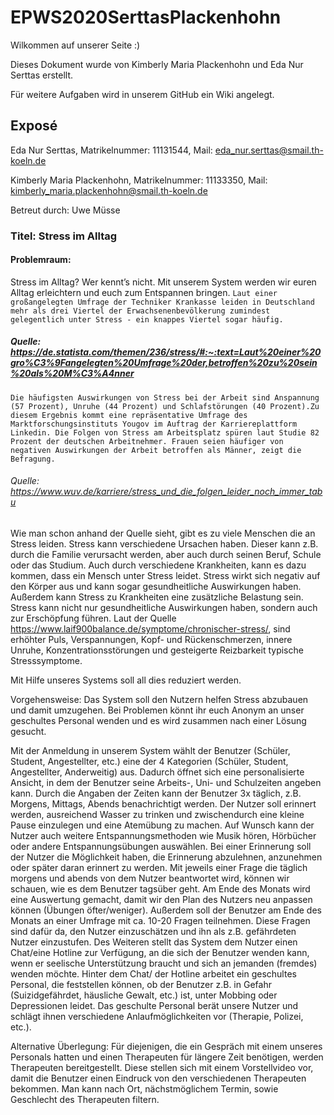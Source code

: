 # EPWS2020SerttasPlackenhohn
Wilkommen auf unserer Seite :)

Dieses Dokument wurde von Kimberly Maria Plackenhohn und Eda Nur Serttas erstellt.

Für weitere Aufgaben wird in unserem GitHub ein Wiki angelegt.

## Exposé


Eda Nur Serttas,
Matrikelnummer: 11131544,
Mail: eda_nur.serttas@smail.th-koeln.de

Kimberly Maria Plackenhohn,
Matrikelnummer: 11133350,
Mail: kimberly_maria.plackenhohn@smail.th-koeln.de

Betreut durch: Uwe Müsse

### Titel: Stress im Alltag

#### Problemraum:
Stress im Alltag? Wer kennt’s nicht. Mit unserem System werden wir euren Alltag erleichtern und euch zum Entspannen bringen. 
` Laut einer großangelegten Umfrage der Techniker Krankasse leiden in Deutschland mehr als drei Viertel der Erwachsenenbevölkerung zumindest gelegentlich unter Stress - ein knappes Viertel sogar häufig. `
##### Quelle: https://de.statista.com/themen/236/stress/#:~:text=Laut%20einer%20gro%C3%9Fangelegten%20Umfrage%20der,betroffen%20zu%20sein%20als%20M%C3%A4nner

` Die häufigsten Auswirkungen von Stress bei der Arbeit sind Anspannung (57 Prozent), Unruhe (44 Prozent) und Schlafstörungen (40 Prozent).Zu diesem Ergebnis kommt eine repräsentative Umfrage des Marktforschungsinstituts Yougov im Auftrag der Karriereplattform Linkedin. Die Folgen von Stress am Arbeitsplatz spüren laut Studie 82 Prozent der deutschen Arbeitnehmer. Frauen seien häufiger von negativen Auswirkungen der Arbeit betroffen als Männer, zeigt die Befragung. `
###### Quelle: https://www.wuv.de/karriere/stress_und_die_folgen_leider_noch_immer_tabu

Wie man schon anhand der Quelle sieht, gibt es zu viele Menschen die an Stress leiden. Stress kann verschiedene Ursachen haben. Dieser kann z.B. durch die Familie verursacht werden, aber auch durch seinen Beruf, Schule oder das Studium. Auch durch verschiedene Krankheiten, kann es dazu kommen, dass ein Mensch unter Stress leidet. Stress wirkt sich negativ auf den Körper aus und kann sogar gesundheitliche Auswirkungen haben. Außerdem kann Stress zu Krankheiten eine zusätzliche Belastung sein. Stress kann nicht nur gesundheitliche Auswirkungen haben, sondern auch zur Erschöpfung führen. Laut der Quelle https://www.laif900balance.de/symptome/chronischer-stress/, sind erhöhter Puls, Verspannungen, Kopf- und Rückenschmerzen, innere Unruhe, Konzentrationsstörungen und gesteigerte Reizbarkeit typische Stresssymptome.

Mit Hilfe unseres Systems soll all dies reduziert werden.

Vorgehensweise:
Das System soll den Nutzern helfen Stress abzubauen und damit umzugehen. Bei Problemen könnt ihr euch Anonym an unser geschultes Personal wenden und es wird zusammen nach einer Lösung gesucht.

Mit der Anmeldung in unserem System wählt der Benutzer (Schüler, Student, Angestellter, etc.) eine der 4 Kategorien (Schüler, Student, Angestellter, Anderweitig) aus. Dadurch öffnet sich eine personalisierte Ansicht, in dem der Benutzer seine Arbeits-, Uni- und Schulzeiten angeben kann. Durch die Angaben der Zeiten kann der Benutzer 3x täglich, z.B. Morgens, Mittags, Abends benachrichtigt werden. Der Nutzer soll erinnert werden, ausreichend Wasser zu trinken und zwischendurch eine kleine Pause einzulegen und eine Atemübung zu machen. Auf Wunsch kann der Nutzer auch weitere Entspannungsmethoden wie Musik hören, Hörbücher oder andere Entspannungsübungen auswählen. Bei einer Erinnerung soll der Nutzer die Möglichkeit haben, die Erinnerung abzulehnen, anzunehmen oder später daran erinnert zu werden. Mit jeweils einer Frage die täglich morgens und abends von dem Nutzer beantwortet wird, können wir schauen, wie es dem Benutzer tagsüber geht. Am Ende des Monats wird eine Auswertung gemacht, damit wir den Plan des Nutzers neu anpassen können (Übungen öfter/weniger). Außerdem soll der Benutzer am Ende des Monats an einer Umfrage mit ca. 10-20 Fragen teilnehmen. Diese Fragen sind dafür da, den Nutzer einzuschätzen und ihn als z.B. gefährdeten Nutzer einzustufen. Des Weiteren stellt das System dem Nutzer einen Chat/eine Hotline zur Verfügung, an die sich der Benutzer wenden kann, wenn er seelische Unterstützung braucht und sich an jemanden (fremdes) wenden möchte. Hinter dem Chat/ der Hotline arbeitet ein geschultes Personal, die feststellen können, ob der Benutzer z.B. in Gefahr (Suizidgefährdet, häusliche Gewalt, etc.) ist, unter Mobbing oder Depressionen leidet. Das geschulte Personal berät unsere Nutzer und schlägt ihnen verschiedene Anlaufmöglichkeiten vor (Therapie, Polizei, etc.).

Alternative Überlegung:
Für diejenigen, die ein Gespräch mit einem unseres Personals hatten und einen Therapeuten für längere Zeit benötigen, werden Therapeuten bereitgestellt. Diese stellen sich mit einem Vorstellvideo vor, damit die Benutzer einen Eindruck von den verschiedenen Therapeuten bekommen. Man kann nach Ort, nächstmöglichem Termin, sowie Geschlecht des Therapeuten filtern.

